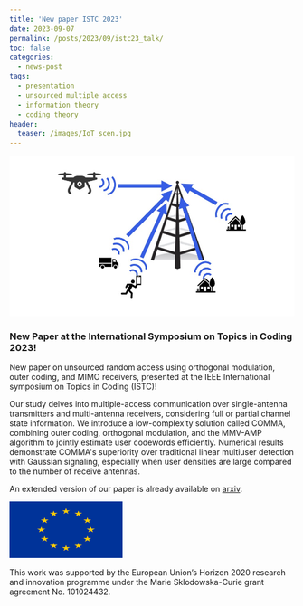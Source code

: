 ```yaml
---
title: 'New paper ISTC 2023'
date: 2023-09-07
permalink: /posts/2023/09/istc23_talk/
toc: false
categories:
  - news-post
tags:
  - presentation
  - unsourced multiple access
  - information theory
  - coding theory
header:
  teaser: /images/IoT_scen.jpg
---
```


![ISTC 2023](/images/IoT_scen.jpg)

### New Paper at the International Symposium on Topics in Coding 2023!

New paper on unsourced random access using orthogonal modulation, outer coding, and MIMO receivers, presented at the IEEE International symposium on Topics in Coding (ISTC)!

Our study delves into multiple-access communication over single-antenna transmitters and multi-antenna receivers, considering full or partial channel state information. We introduce a low-complexity solution called COMMA, combining outer coding, orthogonal modulation, and the MMV-AMP algorithm to jointly estimate user codewords efficiently. Numerical results demonstrate COMMA's superiority over traditional linear multiuser detection with Gaussian signaling, especially when user densities are large compared to the number of receive antennas.

An extended version of our paper is already available on [arxiv](https://arxiv.org/abs/2307.01095).

<img src="/images/flag_yellow_low.jpeg" width="200" height="100">

This work was supported by the European Union’s Horizon 2020 research and innovation programme under the Marie Sklodowska-Curie grant agreement No. 101024432.